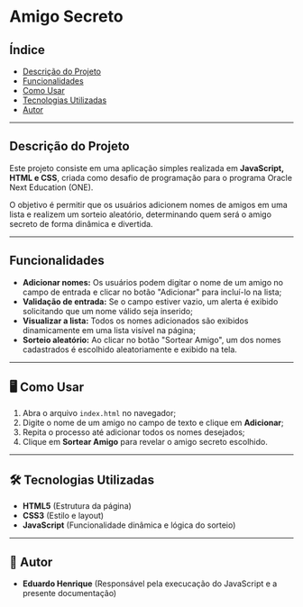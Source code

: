 # Amigo Secreto

## Índice
- [Descrição do Projeto](#descrição-do-projeto)
- [Funcionalidades](#funcionalidades)
- [Como Usar](#como-usar)
- [Tecnologias Utilizadas](#tecnologias-utilizadas)
- [Autor](#autor)

---

## Descrição do Projeto
Este projeto consiste em uma aplicação simples realizada em **JavaScript, HTML e CSS**, criada como desafio de programação para o programa Oracle Next Education (ONE).  

O objetivo é permitir que os usuários adicionem nomes de amigos em uma lista e realizem um sorteio aleatório, determinando quem será o amigo secreto de forma dinâmica e divertida.  

---

## Funcionalidades
- **Adicionar nomes:** Os usuários podem digitar o nome de um amigo no campo de entrada e clicar no botão "Adicionar" para incluí-lo na lista;
- **Validação de entrada:** Se o campo estiver vazio, um alerta é exibido solicitando que um nome válido seja inserido;
- **Visualizar a lista:** Todos os nomes adicionados são exibidos dinamicamente em uma lista visível na página;
- **Sorteio aleatório:** Ao clicar no botão "Sortear Amigo", um dos nomes cadastrados é escolhido aleatoriamente e exibido na tela.  

---

## 🖥 Como Usar
1. Abra o arquivo `index.html` no navegador;
2. Digite o nome de um amigo no campo de texto e clique em **Adicionar**;
3. Repita o processo até adicionar todos os nomes desejados; 
4. Clique em **Sortear Amigo** para revelar o amigo secreto escolhido.  

---

## 🛠 Tecnologias Utilizadas
- **HTML5** (Estrutura da página)
- **CSS3** (Estilo e layout)
- **JavaScript** (Funcionalidade dinâmica e lógica do sorteio)

---

## 👥 Autor
- **Eduardo Henrique**  (Responsável pela execucação do JavaScript e a presente documentação)
